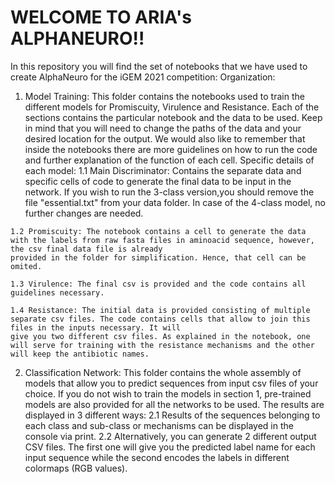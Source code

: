 # WELCOME TO ARIA's ALPHANEURO!!
In this repository you will find the set of notebooks that we have used to create AlphaNeuro for the iGEM 2021 competition:
Organization:
  1. Model Training: This folder contains the notebooks used to train the different models for Promiscuity, Virulence and Resistance. Each of the sections contains the particular 
  notebook and the data to be used. Keep in mind that you will need to change the paths of the data and your desired location for the output.
  We would also like to remember that inside the notebooks there are more guidelines on how to run the code and further explanation of the function of each cell.
  Specific details of each model:
    1.1 Main Discriminator: Contains the separate data and specific cells of code to generate the final data to be input in the network. If you wish to run the 3-class version,you
    should remove the file "essential.txt" from your data folder. In case of the 4-class model, no further changes are needed.
    
    1.2 Promiscuity: The notebook contains a cell to generate the data with the labels from raw fasta files in aminoacid sequence, however, the csv final data file is already
    provided in the folder for simplification. Hence, that cell can be omited.
    
    1.3 Virulence: The final csv is provided and the code contains all guidelines necessary.
    
    1.4 Resistance: The initial data is provided consisting of multiple separate csv files. The code contains cells that allow to join this files in the inputs necessary. It will 
    give you two different csv files. As explained in the notebook, one will serve for training with the resistance mechanisms and the other will keep the antibiotic names.
  
  2. Classification Network: This folder contains the whole assembly of models that allow you to predict sequences from input csv files of your choice. If you do not wish to train
  the models in section 1, pre-trained models are also provided for all the networks to be used.
  The results are displayed in 3 different ways:
    2.1 Results of the sequences belonging to each class and sub-class or mechanisms can be displayed in the console via print.
    2.2 Alternatively, you can generate 2 different output CSV files. The first one will give you the predicted label name for each input sequence while the second encodes the
    labels in different colormaps (RGB values).

